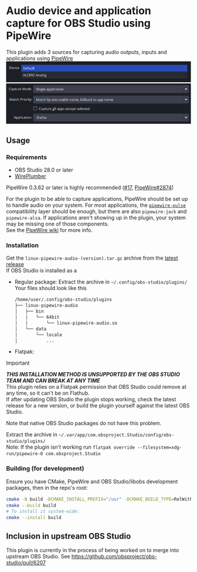# Audio device and application capture for OBS Studio using PipeWire 

This plugin adds 3 sources for capturing audio outputs, inputs and applications using [PipeWire](https://pipewire.org)  
![Device capture properties](assets/device-capture.png)
![App capture properties](assets/app-capture.png)

## Usage
### Requirements
- OBS Studio 28.0 or later
- [WirePlumber](https://pipewire.pages.freedesktop.org/wireplumber/)

PipeWire 0.3.62 or later is highly recommended ([#17](https://github.com/dimtpap/obs-pipewire-audio-capture/issues/17), [PipeWire#2874](https://gitlab.freedesktop.org/pipewire/pipewire/-/issues/2874))

For the plugin to be able to capture applications, PipeWire should be set up to handle audio on your system.
For most applications, the [`pipewire-pulse`](https://gitlab.freedesktop.org/pipewire/pipewire/-/wikis/FAQ#should-i-uninstall-everything-pulseaudio)
compatibility layer should be enough, but there are also `pipewire-jack` and `pipewire-alsa`.
If applications aren't showing up in the plugin, your system may be missing one of those components.  
See the [PipeWire wiki](https://gitlab.freedesktop.org/pipewire/pipewire/-/wikis/home) for more info.

### Installation
Get the `linux-pipewire-audio-(version).tar.gz` archive from the [latest release](https://github.com/dimtpap/obs-pipewire-audio-capture/releases/latest)  
If OBS Studio is installed as a
- Regular package: Extract the archive in `~/.config/obs-studio/plugins/`  
  Your files should look like this
  ```
  /home/user/.config/obs-studio/plugins
  ├── linux-pipewire-audio
  │   ├── bin
  │   │   └── 64bit
  │   │       └── linux-pipewire-audio.so
  │   └── data
  │       └── locale
  │           ...           
  ```
- Flatpak:
> [!IMPORTANT]
> ***THIS INSTALLATION METHOD IS UNSUPPORTED BY THE OBS STUDIO TEAM AND CAN BREAK AT ANY TIME***  
> This plugin relies on a Flatpak permission that OBS Studio could remove at any time, so it can't be on Flathub.  
> If after updating OBS Studio the plugin stops working, check the latest release for a new version, or build the plugin yourself
> against the latest OBS Studio.
> 
> Note that native OBS Studio packages do not have this problem.

  Extract the archive in `~/.var/app/com.obsproject.Studio/config/obs-studio/plugins/`  
    Note: If the plugin isn't working run `flatpak override --filesystem=xdg-run/pipewire-0 com.obsproject.Studio`
### Building (for development)
Ensure you have CMake, PipeWire and OBS Studio/libobs development packages, then in the repo's root:
```sh
cmake -B build -DCMAKE_INSTALL_PREFIX="/usr" -DCMAKE_BUILD_TYPE=RelWithDebInfo
cmake --build build
# To install it system-wide:
cmake --install build
```
## Inclusion in upstream OBS Studio
This plugin is currently in the process of being worked on to merge into upstream OBS Studio. See https://github.com/obsproject/obs-studio/pull/6207
